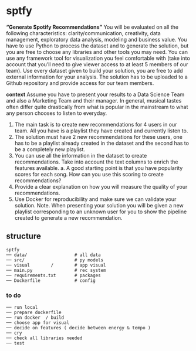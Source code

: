 # sptfy

**“Generate Spotify Recommendations”**
You will be evaluated on all the following characteristics: clarity/communication, creativity,
data management, exploratory data analysis, modeling and business value. You have to use
Python to process the dataset and to generate the solution, but you are free to choose any
libraries and other tools you may need.
You can use any framework tool for visualization you feel comfortable with (take into
account that you’ll need to give viewer access to at least 5 members of our team).
Use every dataset given to build your solution, you are free to add external information for
your analysis.
The solution has to be uploaded to a Github repository and provide access for our team
members.

**context**
Assume you have to present your results to a Data Science Team and also a Marketing Team and
their manager.
In general, musical tastes often differ quite drastically from what is popular in the mainstream to
what any person chooses to listen to everyday.
1. The main task is to create new recommendations for 4 users in our team. All you have is a
playlist they have created and currently listen to.
2. The solution must have 2 new recommendations for these users, one has to be a playlist
already created in the dataset and the second has to be a completely new playlist.
3. You can use all the information in the dataset to create recommendations. Take into
account the text columns to enrich the features available.
a. A good starting point is that you have popularity scores for each song. How can you
use this scoring to create recommendations?
4. Provide a clear explanation on how you will measure the quality of your recommendations.
5. Use Docker for reproducibility and make sure we can validate your solution.
Note. When presenting your solution you will be given a new playlist corresponding to an
unknown user for you to show the pipeline created to generate a new recommendation.

## structure

```
sptfy
── data/                  # all data
── src/                   # py models
── visual        /        # app visual
── main.py                # rec system
── requirements.txt       # packages
── Dockerfile             # config
```

### to do 
```
── run local
── prepare dockerfile
── run docker  / build
── choose app for visual
── decide on features ( decide between energy & tempo )
── cry
── check all libraries needed
── test
```
